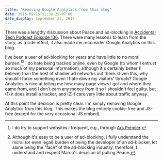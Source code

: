 ```yaml
---
title: "Removing Google Analytics from this blog"
date: 2015-09-25T12:30:25-07:00
date_display: September 25, 2015
---
```


There was a lengthy discussion about Peace and ad-blocking in [Accidental Tech Podcast Episode 136](http://atp.fm/episodes/136). There were many lessons to learn from the story; as a side effect, it also made me reconsider Google Analytics on this blog.

I've been a user of ad-blocking for years and have little to no moral burden.[^1][^2] I do hate being tracked online, even by Google (to whom I entrust so much of my personal information), although it's certainly better (I believe) than the host of shadier ad networks out there. Given this, why should I force something even I hate down my visitors' throats? Google Analytics is nice at telling me how many page views I got and where they came from, and I don't earn any money from it so I shouldn't feel guilty, but (1) it does install a tracker, and (2) I care very little about traffic anyway.

At this point the decision is pretty clear. I'm simply removing Google Analytics from this blog. This makes the blog entirely cookie-free and JS-free (except for the very occasional JS embed).

[^1]: I do try to support websites I frequent, e.g., through [Ars Premier](https://arstechnica.com/subscriptions/).

[^2]: Although it's easy to be a user of ad-blocking, I fully understand the moral (or even legal) burden of being the developer of an ad-blocker, let alone being the "face" of the ad-blocking industry; therefore, I understand and respect Marco's decision of pulling Peace.
